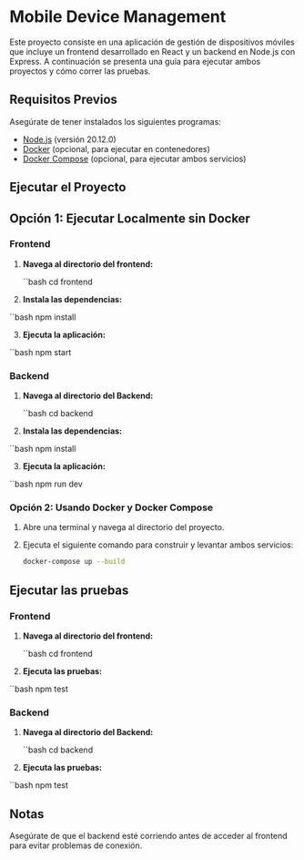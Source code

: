 # Mobile Device Management

Este proyecto consiste en una aplicación de gestión de dispositivos móviles que incluye un frontend desarrollado en React y un backend en Node.js con Express. A continuación se presenta una guía para ejecutar ambos proyectos y cómo correr las pruebas.

## Requisitos Previos

Asegúrate de tener instalados los siguientes programas:

- [Node.js](https://nodejs.org/) (versión 20.12.0)
- [Docker](https://www.docker.com/products/docker-desktop) (opcional, para ejecutar en contenedores)
- [Docker Compose](https://docs.docker.com/compose/) (opcional, para ejecutar ambos servicios)



## Ejecutar el Proyecto

## Opción 1: Ejecutar Localmente sin Docker

### Frontend

1. **Navega al directorio del frontend:**

   ``bash
   cd frontend

2. **Instala las dependencias:** 

``bash
npm install

3. **Ejecuta la aplicación:** 

``bash
npm start

### Backend

1. **Navega al directorio del Backend:**

   ``bash
   cd backend

2. **Instala las dependencias:** 

``bash
npm install


3. **Ejecuta la aplicación:** 

``bash
npm run dev

### Opción 2: Usando Docker y Docker Compose

1. Abre una terminal y navega al directorio del proyecto.

2. Ejecuta el siguiente comando para construir y levantar ambos servicios:

   ```bash
   docker-compose up --build


## Ejecutar  las pruebas 

### Frontend

1. **Navega al directorio del frontend:**

   ``bash
   cd frontend

2. **Ejecuta las pruebas:** 

``bash
npm test


### Backend

1. **Navega al directorio del Backend:**

   ``bash
   cd backend


2. **Ejecuta las pruebas:** 

``bash
npm test



## Notas
Asegúrate de que el backend esté corriendo antes de acceder al frontend para evitar problemas de conexión.
